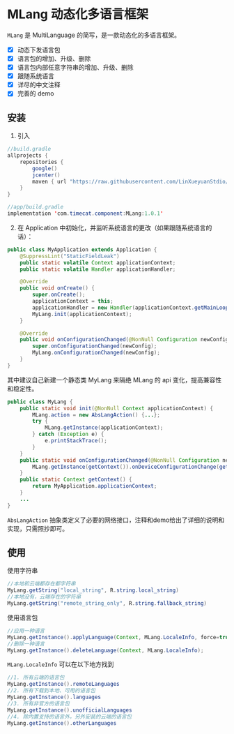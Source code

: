 # MLang 动态化多语言框架

`MLang` 是 MultiLanguage 的简写，是一款动态化的多语言框架。

- [x] 动态下发语言包
- [x] 语言包的增加、升级、删除
- [x] 语言包内部任意字符串的增加、升级、删除
- [x] 跟随系统语言
- [x] 详尽的中文注释
- [x] 完善的 demo

## 安装

1. 引入

```java
//build.gradle
allprojects {
    repositories {
        google()
        jcenter()
        maven { url "https://raw.githubusercontent.com/LinXueyuanStdio/MLang/main/dist" }
    }
}

//app/build.gradle
implementation 'com.timecat.component:MLang:1.0.1'
```

2. 在 Application 中初始化，并监听系统语言的更改（如果跟随系统语言的话）：
```java
public class MyApplication extends Application {
    @SuppressLint("StaticFieldLeak")
    public static volatile Context applicationContext;
    public static volatile Handler applicationHandler;

    @Override
    public void onCreate() {
        super.onCreate();
        applicationContext = this;
        applicationHandler = new Handler(applicationContext.getMainLooper());
        MyLang.init(applicationContext);
    }

    @Override
    public void onConfigurationChanged(@NonNull Configuration newConfig) {
        super.onConfigurationChanged(newConfig);
        MyLang.onConfigurationChanged(newConfig);
    }
}

```
其中建议自己新建一个静态类 MyLang 来隔绝 MLang 的 api 变化，提高兼容性和稳定性。
```java
public class MyLang {
    public static void init(@NonNull Context applicationContext) {
        MLang.action = new AbsLangAction() {...};
        try {
            MLang.getInstance(applicationContext);
        } catch (Exception e) {
            e.printStackTrace();
        }
    }
    public static void onConfigurationChanged(@NonNull Configuration newConfig) {
        MLang.getInstance(getContext()).onDeviceConfigurationChange(getContext(), newConfig);
    }
    public static Context getContext() {
        return MyApplication.applicationContext;
    }
    ...
}
```

`AbsLangAction` 抽象类定义了必要的网络接口，注释和demo给出了详细的说明和实现，只需照抄即可。

## 使用

使用字符串
```java
//本地和云端都存在都字符串
MyLang.getString("local_string", R.string.local_string)
//本地没有，云端存在的字符串
MyLang.getString("remote_string_only", R.string.fallback_string)
```
使用语言包
```java
//应用一种语言
MyLang.getInstance().applyLanguage(Context, MLang.LocaleInfo, force=true, init=false);
//删除一种语言
MyLang.getInstance().deleteLanguage(Context, MLang.LocaleInfo);
```
`MLang.LocaleInfo` 可以在以下地方找到
```java
//1. 所有云端的语言包
MyLang.getInstance().remoteLanguages
//2. 所有下载到本地、可用的语言包
MyLang.getInstance().languages
//3. 所有非官方的语言包
MyLang.getInstance().unofficialLanguages
//4. 除内置支持的语言外，另外安装的云端的语言包
MyLang.getInstance().otherLanguages
```
